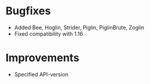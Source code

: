 # Bugfixes
* Added Bee, Hoglin, Strider, Piglin, PiglinBrute, Zoglin
* Fixed compatibility with 1.16

# Improvements
* Specified API-version
